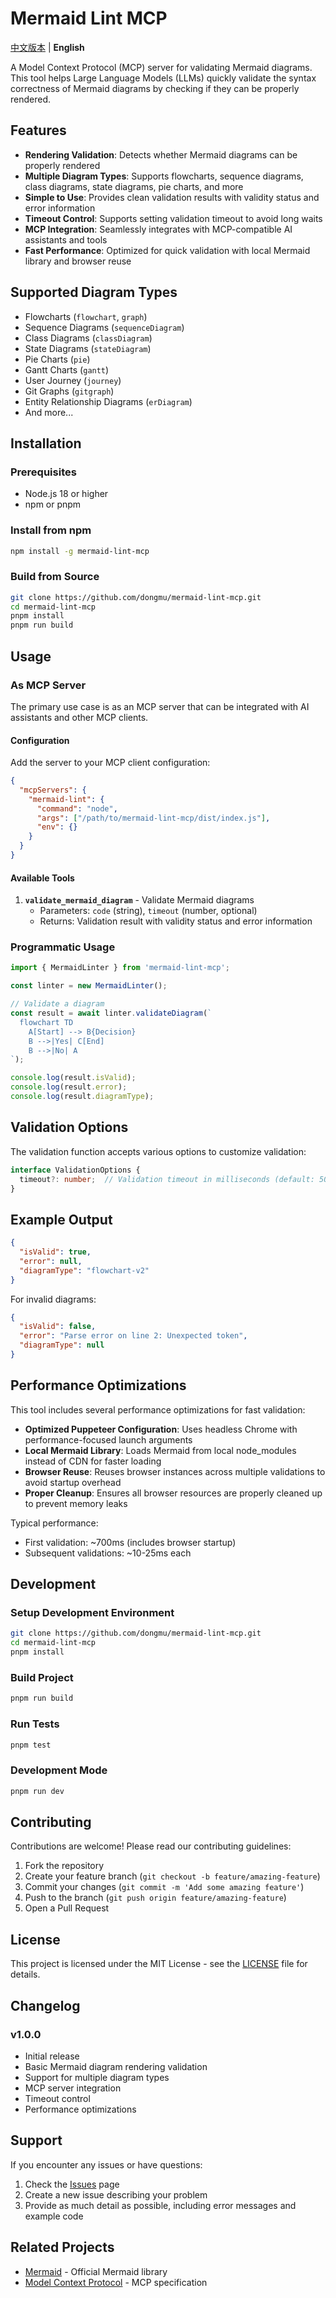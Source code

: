 # Mermaid Lint MCP

[中文版本](README_zh.md) | **English**

A Model Context Protocol (MCP) server for validating Mermaid diagrams. This tool helps Large Language Models (LLMs) quickly validate the syntax correctness of Mermaid diagrams by checking if they can be properly rendered.

## Features

- **Rendering Validation**: Detects whether Mermaid diagrams can be properly rendered
- **Multiple Diagram Types**: Supports flowcharts, sequence diagrams, class diagrams, state diagrams, pie charts, and more
- **Simple to Use**: Provides clean validation results with validity status and error information
- **Timeout Control**: Supports setting validation timeout to avoid long waits
- **MCP Integration**: Seamlessly integrates with MCP-compatible AI assistants and tools
- **Fast Performance**: Optimized for quick validation with local Mermaid library and browser reuse

## Supported Diagram Types

- Flowcharts (`flowchart`, `graph`)
- Sequence Diagrams (`sequenceDiagram`)
- Class Diagrams (`classDiagram`)
- State Diagrams (`stateDiagram`)
- Pie Charts (`pie`)
- Gantt Charts (`gantt`)
- User Journey (`journey`)
- Git Graphs (`gitgraph`)
- Entity Relationship Diagrams (`erDiagram`)
- And more...

## Installation

### Prerequisites

- Node.js 18 or higher
- npm or pnpm

### Install from npm

```bash
npm install -g mermaid-lint-mcp
```

### Build from Source

```bash
git clone https://github.com/dongmu/mermaid-lint-mcp.git
cd mermaid-lint-mcp
pnpm install
pnpm run build
```

## Usage

### As MCP Server

The primary use case is as an MCP server that can be integrated with AI assistants and other MCP clients.

#### Configuration

Add the server to your MCP client configuration:

```json
{
  "mcpServers": {
    "mermaid-lint": {
      "command": "node",
      "args": ["/path/to/mermaid-lint-mcp/dist/index.js"],
      "env": {}
    }
  }
}
```

#### Available Tools

1. **`validate_mermaid_diagram`** - Validate Mermaid diagrams
   - Parameters: `code` (string), `timeout` (number, optional)
   - Returns: Validation result with validity status and error information

### Programmatic Usage

```typescript
import { MermaidLinter } from 'mermaid-lint-mcp';

const linter = new MermaidLinter();

// Validate a diagram
const result = await linter.validateDiagram(`
  flowchart TD
    A[Start] --> B{Decision}
    B -->|Yes| C[End]
    B -->|No| A
`);

console.log(result.isValid);
console.log(result.error);
console.log(result.diagramType);
```

## Validation Options

The validation function accepts various options to customize validation:

```typescript
interface ValidationOptions {
  timeout?: number;  // Validation timeout in milliseconds (default: 5000)
}
```

## Example Output

```json
{
  "isValid": true,
  "error": null,
  "diagramType": "flowchart-v2"
}
```

For invalid diagrams:

```json
{
  "isValid": false,
  "error": "Parse error on line 2: Unexpected token",
  "diagramType": null
}
```

## Performance Optimizations

This tool includes several performance optimizations for fast validation:

- **Optimized Puppeteer Configuration**: Uses headless Chrome with performance-focused launch arguments
- **Local Mermaid Library**: Loads Mermaid from local node_modules instead of CDN for faster loading
- **Browser Reuse**: Reuses browser instances across multiple validations to avoid startup overhead
- **Proper Cleanup**: Ensures all browser resources are properly cleaned up to prevent memory leaks

Typical performance:
- First validation: ~700ms (includes browser startup)
- Subsequent validations: ~10-25ms each

## Development

### Setup Development Environment

```bash
git clone https://github.com/dongmu/mermaid-lint-mcp.git
cd mermaid-lint-mcp
pnpm install
```

### Build Project

```bash
pnpm run build
```

### Run Tests

```bash
pnpm test
```

### Development Mode

```bash
pnpm run dev
```

## Contributing

Contributions are welcome! Please read our contributing guidelines:

1. Fork the repository
2. Create your feature branch (`git checkout -b feature/amazing-feature`)
3. Commit your changes (`git commit -m 'Add some amazing feature'`)
4. Push to the branch (`git push origin feature/amazing-feature`)
5. Open a Pull Request

## License

This project is licensed under the MIT License - see the [LICENSE](LICENSE) file for details.

## Changelog

### v1.0.0
- Initial release
- Basic Mermaid diagram rendering validation
- Support for multiple diagram types
- MCP server integration
- Timeout control
- Performance optimizations

## Support

If you encounter any issues or have questions:

1. Check the [Issues](https://github.com/yaodebian/mermaid-lint-mcp/issues) page
2. Create a new issue describing your problem
3. Provide as much detail as possible, including error messages and example code

## Related Projects

- [Mermaid](https://mermaid.js.org/) - Official Mermaid library
- [Model Context Protocol](https://modelcontextprotocol.io/) - MCP specification